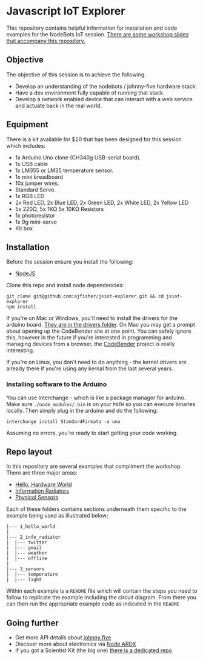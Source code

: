 # Javascript IoT Explorer

This repository contains helpful information for installation and code
examples for the NodeBots IoT session. [There are some workshop slides
that accompany this repository.](http://jsiot.ajf.io)

## Objective

The objective of this session is to achieve the following:

* Develop an understanding of the nodebots / johnny-five hardware stack.
* Have a dev environment fully capable of running that stack.
* Develop a network enabled device that can interact with a web service and
actuate back in the real world.

## Equipment

There is a kit available for $20 that has been designed for this session which includes:

* 1x Arduino Uno clone (CH340g USB-serial board).
* 1x USB cable
* 1x LM355 or LM35 temperature sensor.
* 1x mini breadboard
* 10x jumper wires.
* Standard Servo.
* 1x RGB LED
* 2x Red LED, 2x Blue LED, 2x Green LED, 2x White LED, 2x Yellow LED
* 5x 220Ω, 5x 1KΩ 5x 10KΩ Resistors
* 1x photoresistor
* 1x 9g mini-servo
* Kit box

## Installation

Before the session ensure you install the following:

* [NodeJS](http://nodejs.org)

Clone this repo and install node dependencies:

```
git clone git@github.com:ajfisher/jsiot-explorer.git && cd jsiot-explorer
npm install
```

If you're on Mac or Windows, you'll need to install the drivers for the arduino
board. [They are in the drivers folder](/drivers). On Mac you may get a prompt
about opening up the CodeBender site at one point. You can safely ignore this,
however in the future if you're interested in programming and managing devices
from a browser, the [CodeBender](http://codebender.cc) project is really interesting.

If you're on Linux, you don't need to do anything - the kernel drivers are already
there if you're using any kernal from the last several years.

### Installing software to the Arduino

You can use Interchange - which is like a package manager for arduino. Make sure
`./node_modules/.bin` is on your `PATH` so you can execute binaries locally. Then
simply plug in the arduino and do the following:

```
interchange install StandardFirmata -a uno
```

Assuming no errors, you're ready to start getting your code working.

## Repo layout

In this repository are several examples that compliment the workshop. There are
three major areas:

* [Hello, Hardware World](1_hello_world/README.md)
* [Information Radiators](2_info_radiator/README.md)
* [Physical Sensors](3_sensors/README.md)

Each of these folders contains sections underneath them specific to the
example being used as illustrated below;

```
|--- 1_hello_world
|
|--- 2_info_radiator
|  |--- twitter
|  |--- gmail
|  |--- weather
|  |--- offline
|
|--- 3_sensors
|  |--- temperature
|  |--- light
```

Within each example is a `README` file which will contain the steps you need
to follow to replicate the example including the circuit diagram. From there
you can then run the appropriate example code as indicated in the `README`

## Going further

* Get more API details about [johnny five](http://johnny-five.io)
* Discover more about electronics via [Node ARDX](http://node-ardx.org)
* If you got a Scientist Kit (the big one) [there is a dedicated repo](http://github.com/nodebotsau/scientist-kit)


